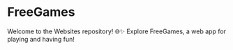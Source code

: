 # FreeGames
Welcome to the Websites repository! 🌐✨ Explore FreeGames, a web app for playing and having fun!
